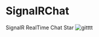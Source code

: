 # SignalRChat
SignalR RealTime Chat
Star
![gitttt](https://github.com/alialtunar/SignalRChat/assets/118110593/d4a243aa-2059-471a-a22c-93c5e220bbed)
